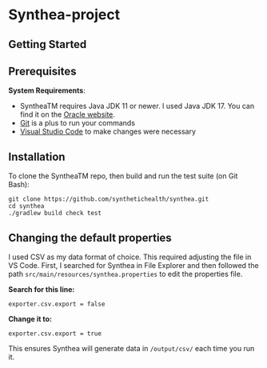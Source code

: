 # Synthea-project
## Getting Started
## Prerequisites
**System Requirements**:
- SyntheaTM requires Java JDK 11 or newer. I used Java JDK 17. You can find it on the [Oracle website](https://www.oracle.com/java/technologies/javase/jdk17-archive-downloads.html).
- [Git](https://git-scm.com/downloads) is a plus to run your commands
- [Visual Studio Code](https://code.visualstudio.com/) to make changes were necessary
## Installation
To clone the SyntheaTM repo, then build and run the test suite (on Git Bash):
```
git clone https://github.com/synthetichealth/synthea.git
cd synthea
./gradlew build check test
```
## Changing the default properties
I used CSV as my data format of choice. This required adjusting the file in VS Code.
First, I searched for Synthea in File Explorer and then followed the path `src/main/resources/synthea.properties` to edit the properties file.

**Search for this line:**
```
exporter.csv.export = false
```
**Change it to:**
```
exporter.csv.export = true
```
This ensures Synthea will generate data in `/output/csv/` each time you run it.
